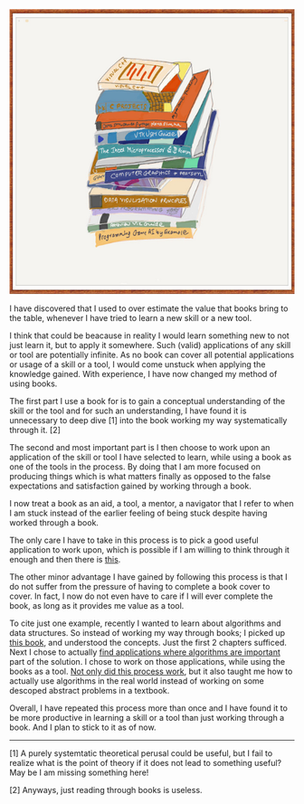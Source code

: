 ![](books.jpg)

I have discovered that I used to over estimate the value that books bring to
the table, whenever I have tried to learn a new skill or a new tool.

I think that could be beacause in reality I would learn something new to not
just learn it, but to apply it somewhere. Such (valid) applications of any
skill or tool are potentially infinite. As no book can cover all potential
applications or usage of a skill or a tool, I would come unstuck when applying
the knowledge gained. With experience, I have now changed my method of using
books.

The first part I use a book for is to gain a conceptual understanding of the
skill or the tool and for such an understanding, I have found it is unnecessary
to deep dive [1] into the book working my way systematically through it. [2]

The second and most important part is I then choose to work upon an application
of the skill or tool I have selected to learn, while using a book as one of the
tools in the process. By doing that I am more focused on producing things which
is what matters finally as opposed to the false expectations and satisfaction
gained by working through a book.

I now treat a book as an aid, a tool, a mentor, a navigator that I refer to
when I am stuck instead of the earlier feeling of being stuck despite having
worked through a book.

The only care I have to take in this process is to pick a good useful
application to work upon, which is possible if I am willing to think through it
enough and then there is [this](http://www.google.com/).

The other minor advantage I have gained by following this process is that I do
not suffer from the pressure of having to complete a book cover to cover. In
fact, I now do not even have to care if I will ever complete the book, as long
as it provides me value as a tool.

To cite just one example, recently I wanted to learn about algorithms and data
structures. So instead of working my way through books; I picked up [this
book](http://www.amazon.com/Introduction-Design-Analysis-Algorithms-2nd/dp/0321358287),
and understood the concepts. Just the first 2 chapters sufficed. Next I chose
to actually [find applications where algorithms are
important](http://www.itasoftware.com/careers/puzzle_archive.html) part of the
solution. I chose to work on those applications, while using the books as a
tool. [Not only did this process
work](http://www.deepaksurti.com/blog/word-numbers-ita-archived-puzzle-solved),
but it also taught me how to actually use algorithms in the real world instead
of working on some descoped abstract problems in a textbook.

Overall, I have repeated this process more than once and I have found it to be
more productive in learning a skill or a tool than just working through a book.
And I plan to stick to it as of now.

---

[1] A purely systemtatic theoretical perusal could be useful, but I fail to
realize what is the point of theory if it does not lead to something useful?
May be I am missing something here!

[2] Anyways, just reading through books is useless.
